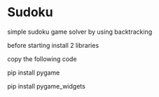 # Sudoku
simple sudoku game solver by using backtracking

before starting install 2 libraries


copy the following code



pip install pygame

pip install pygame_widgets
